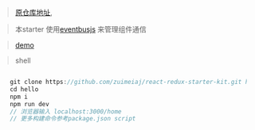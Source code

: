 
> [原仓库地址](https://github.com/davezuko/react-redux-starter-kit),

> 本starter 使用[eventbusjs](https://github.com/krasimir/EventBus) 来管理组件通信

> [demo](http://dev.zuimeiaj.com/)

> shell

```javascript

    git clone https://github.com/zuimeiaj/react-redux-starter-kit.git hello
    cd hello
    npm i
    npm run dev
    // 浏览器输入 localhost:3000/home
    // 更多构建命令参考package.json script
```